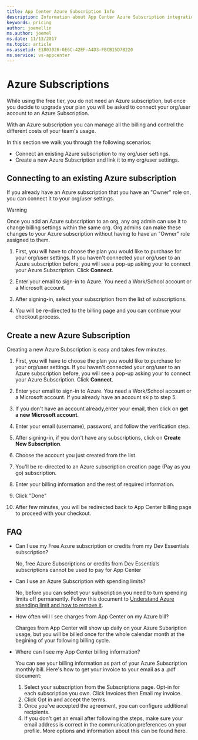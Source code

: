 ```yaml
---
title: App Center Azure Subscription Info
description: Information about App Center Azure Subscription integration.
keywords: pricing
author: joemellin
ms.author: joemel
ms.date: 11/13/2017
ms.topic: article
ms.assetid: E1803020-0E6C-42EF-A4D3-FBCB15D7B220
ms.service: vs-appcenter
---
```


# Azure Subscriptions

While using the free tier, you do not need an Azure subscription, but once you decide to upgrade your plan you will be asked to connect your org/user account to an Azure Subscription.

With an Azure subscription you can manage all the billing and control the different costs of your team's usage.

 In this section we walk you through the following scenarios: 

- Connect an existing Azure subscription to my org/user settings.
- Create a new Azure Subscription and link it to my org/user settings.  


## Connecting to an existing Azure subscription


If you already have an Azure subscription that you have an "Owner" role on, you can connect it to your org/user settings. 

> [!WARNING]
> 
> Once you add an Azure subscription to an org, any org admin can use it to change billing settings within the same org. Org admins can make these changes to your Azure subscription without having to have an "Owner" role assigned to them.


1. First, you will have to choose the plan you would like to purchase for your org/user settings. If you haven't connected your org/user to an Azure subscription before, you will see a pop-up asking your to connect your Azure Subscription. Click **Connect**.

2. Enter your email to sign-in to Azure. You need a Work/School account or a Microsoft account. 

3. After signing-in, select your subscription from the list of subscriptions.

4. You will be re-directed to the billing page and you can continue your checkout process. 

## Create a new Azure Subscription

Creating a new Azure Subscription is easy and takes few minutes. 
 
1. First, you will have to choose the plan you would like to purchase for your org/user settings. If you haven't connected your org/user to an Azure subscription before, you will see a pop-up asking your to connect your Azure Subscription. Click **Connect**.


2. Enter your email to sign-in to Azure. You need a Work/School account or a Microsoft account. If you already have an account skip to step 5.

3. If you don't have an account already,enter your email, then click on **get a new Microsoft account**.

4. Enter your email (username), password, and follow the verification step.

5. After signing-in, if you don't have any subscriptions, click on **Create New Subscription**.

6. Choose the account you just created from the list.

7. You'll be re-directed to an Azure subscription creation page (Pay as you go) subscription.

8. Enter your billing information and the rest of required information.

9. Click "Done"

10. After few minutes, you will be redirected back to App Center billing page to proceed with your checkout.

## FAQ

- Can I use my Free Azure subscription or credits from my Dev Essentials subscription?

    No, free Azure Subscriptions or credits from Dev Essentials subscriptions cannot be used to pay for App Center

- Can I use an Azure Subscription with spending limits?

    No, before you can select your subscription you need to turn spending limits off permanently. Follow this document to [Understand Azure spending limit and how to remove it](https://docs.microsoft.com/azure/billing/billing-spending-limit).

- How often will I see charges from App Center on my Azure bill?

    Charges from App Center will show up daily on your Azure Subsription usage, but you will be billed once for the whole calendar month at the begining of your following billing cycle. 


- Where can I see my App Center billing information?

    You can see your billing information as part of your Azure Subscription monthly bill. Here's how to get your invoice to your email as a .pdf document:
 
  1. Select your subscription from the Subscriptions page. Opt-in for each subscription you own. Click Invoices then Email my invoice.
  2. Click Opt in and accept the terms.
  3. Once you've accepted the agreement, you can configure additional recipients.
  4. If you don't get an email after following the steps, make sure your email address is correct in the communication preferences on your profile.
     More options and information about this can be found here.

